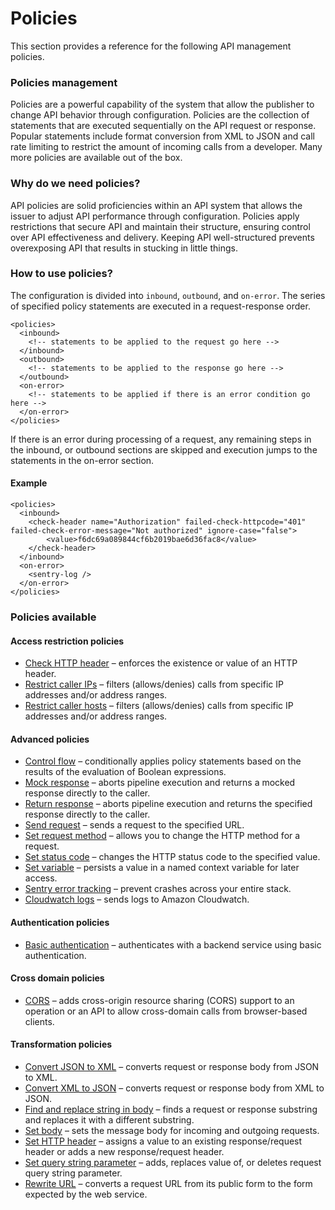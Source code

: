 # Policies

This section provides a reference for the following API management policies.

### Policies management

Policies are a powerful capability of the system that allow the publisher to change API behavior through configuration. Policies are the collection of statements that are executed sequentially on the API request or response. Popular statements include format conversion from XML to JSON and call rate limiting to restrict the amount of incoming calls from a developer. Many more policies are available out of the box.

### Why do we need policies?

API policies are solid proficiencies within an API system that allows the issuer to adjust API performance through configuration. Policies apply restrictions that secure API and maintain their structure, ensuring control over API effectiveness and delivery. Keeping API well-structured prevents overexposing API that results in stucking in little things.

### How to use policies?

The configuration is divided into `inbound`, `outbound`, and `on-error`. The series of specified policy statements are executed in a request-response order.

```markup
<policies>
  <inbound>
    <!-- statements to be applied to the request go here -->
  </inbound>
  <outbound>
    <!-- statements to be applied to the response go here -->
  </outbound>
  <on-error>
    <!-- statements to be applied if there is an error condition go here -->
  </on-error>
</policies>
```

If there is an error during processing of a request, any remaining steps in the inbound, or outbound sections are skipped and execution jumps to the statements in the on-error section.

#### Example

```markup
<policies>
  <inbound>
    <check-header name="Authorization" failed-check-httpcode="401" failed-check-error-message="Not authorized" ignore-case="false">
        <value>f6dc69a089844cf6b2019bae6d36fac8</value>
    </check-header>
  </inbound>
  <on-error>
    <sentry-log />
  </on-error>
</policies>
```

### Policies available

#### Access restriction policies

* [Check HTTP header](api-policies/access-restriction-policies/check-http-header.md) – enforces the existence or value of an HTTP header.
* [Restrict caller IPs](api-policies/access-restriction-policies/restrict-caller-ips.md) – filters \(allows/denies\) calls from specific IP addresses and/or address ranges. 
* [Restrict caller hosts](api-policies/access-restriction-policies/restrict-caller-hosts.md) – filters \(allows/denies\) calls from specific IP addresses and/or address ranges.

#### Advanced policies

* [Control flow](api-policies/advanced-policies/control-flow.md) – conditionally applies policy statements based on the results of the evaluation of Boolean expressions.
* [Mock response](api-policies/advanced-policies/mock-response.md) – aborts pipeline execution and returns a mocked response directly to the caller.
* [Return response](api-policies/advanced-policies/return-response.md) – aborts pipeline execution and returns the specified response directly to the caller.
* [Send request](api-policies/advanced-policies/send-request.md) – sends a request to the specified URL.
* [Set request method](api-policies/advanced-policies/set-request-method.md) – allows you to change the HTTP method for a request.
* [Set status code](api-policies/advanced-policies/set-status-code.md) – changes the HTTP status code to the specified value.
* [Set variable](api-policies/advanced-policies/set-variable.md) – persists a value in a named context variable for later access.
* [Sentry error tracking](api-policies/advanced-policies/sentry-error-tracking.md) – prevent crashes across your entire stack.
* [Cloudwatch logs](api-policies/advanced-policies/cloudwatch-logs.md) – sends logs to Amazon Cloudwatch.

#### Authentication policies

* [Basic authentication](api-policies/authentication-policies/basic-authentication.md) – authenticates with a backend service using basic authentication.

#### Cross domain policies

* [CORS](api-policies/cross-domain-policies/cors.md) – adds cross-origin resource sharing \(CORS\) support to an operation or an API to allow cross-domain calls from browser-based clients.

#### Transformation policies

* [Convert JSON to XML](api-policies/transformation-policies/convert-json-to-xml.md) – converts request or response body from JSON to XML.
* [Convert XML to JSON](api-policies/transformation-policies/convert-xml-to-json.md) – converts request or response body from XML to JSON.
* [Find and replace string in body](api-policies/transformation-policies/find-and-replace-string-in-body.md) – finds a request or response substring and replaces it with a different substring.
* [Set body](api-policies/transformation-policies/set-body.md) – sets the message body for incoming and outgoing requests.
* [Set HTTP header](api-policies/transformation-policies/set-http-header.md) – assigns a value to an existing response/request header or adds a new response/request header.
* [Set query string parameter](api-policies/transformation-policies/set-query-string-parameter.md) – adds, replaces value of, or deletes request query string parameter.
* [Rewrite URL](api-policies/transformation-policies/rewrite-url.md) – converts a request URL from its public form to the form expected by the web service.



